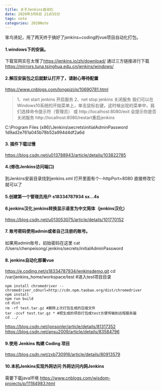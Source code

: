 ```yaml
---
title: 关于Jenkins自动化
date: 2020年3月6日 21点55分
tags: note
categories: 2020Note
---
```


笨鸟贤妃，用了两天终于搞好了jenkins+coding的vue项目自动化打包。

#### 1.windows下的安装。
下载官网实在太慢了<https://jenkins.io/zh/download/>
通过三方链接进行下载 <https://mirrors.tuna.tsinghua.edu.cn/jenkins/windows/>

<!-- more -->

#### 2.解压安装包之后就默认打开了，请耐心等待配置
<https://www.cnblogs.com/longpizi/p/10690781.html>

>1、net start jenkins  开启服务 
>2、net stop jenkins 关闭服务 
>我们可以在Windows10系统的开始菜单上，单击鼠标右键，这时候出现的菜单中，我们选择命令提示符（管理员）
>或 http://localhost:8080/exit 会提示你是否关闭服务
> http://localhost:8080/restart重启jenkins

C:\Program Files (x86)\Jenkins\secrets\initialAdminPassword
1d9ad2e761a045b78b52a994d4df2a6d

#### 3. 插件下载过慢
<https://blog.csdn.net/u013788943/article/details/103822785>

#### 4.(修改Jenkins访问端口)
到Jenkins安装目录找到jenkins.xml 打开里面有个--httpPort=8080 直接修改它就可以了

#### 5.创建第一个管理员用户 s18334787934 sx...4s


#### 6.jenkins汉化 jenkins转换显示语言为中文简体（jenkins汉化） 
<https://blog.csdn.net/u013053075/article/details/101770152>


#### 7. 账号密码使用admin或者自己注册的账号。
如果用admin账号，初始密码在这里 cat /Users/chenpeisong/.jenkins/secrets/initialAdminPassword

#### 8. jenkins自动化部署vue

https://e.coding.net/s18334787934/jenkinsdemo.git
cd /var/jenkins_home/workspace/test #进入test项目目录
```
npm install chromedriver --chromedriver_cdnurl=http://cdn.npm.taobao.org/dist/chromedriver
npm install
npm run build
cd dist
rm -rf test.tar.gz #删除上次打包生成的压缩文件
tar -zcvf test.tar.gz * #把生成的项目打包成test方便传输到远程服务器
cd ../
```
<https://blog.csdn.net/jonsonler/article/details/81317352>
<https://blog.csdn.net/ansu2009/article/details/83584796>


#### 9.使用 Jenkins 构建 Coding 项目
<https://blog.csdn.net/zxb730916/article/details/80913579>


#### 10.本机Jenkins实现外网访问 外网访问内网Jenkins
需要下载java环境
<https://www.cnblogs.com/wisdom-projects/p/11184983.html>


